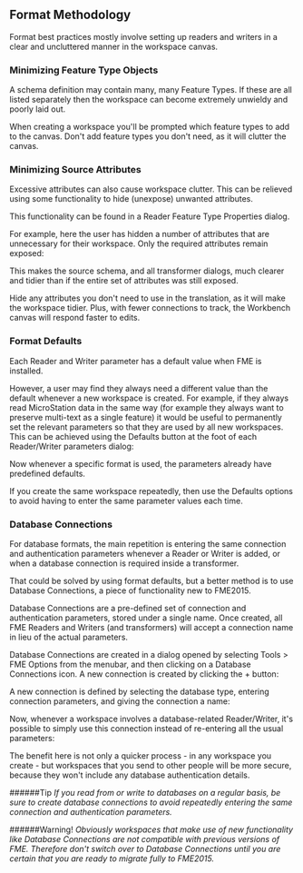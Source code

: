## Format Methodology ##

Format best practices mostly involve setting up readers and writers in a clear and uncluttered manner in the workspace canvas. 


### Minimizing Feature Type Objects ###

A schema definition may contain many, many Feature Types. If these are all listed separately then the workspace can become extremely unwieldy and poorly laid out.

When creating a workspace you'll be prompted which feature types to add to the canvas. Don't add feature types you don't need, as it will clutter the canvas.


### Minimizing Source Attributes ###

Excessive attributes can also cause workspace clutter. This can be relieved using some functionality to hide (unexpose) unwanted attributes.

This functionality can be found in a Reader Feature Type Properties dialog.

For example, here the user has hidden a number of attributes that are unnecessary for their workspace. Only the required attributes remain exposed:

This makes the source schema, and all transformer dialogs, much clearer and tidier than if the entire set of attributes was still exposed.

Hide any attributes you don't need to use in the translation, as it will make the workspace tidier. Plus, with fewer connections to track, the Workbench canvas will respond faster to edits.


### Format Defaults ###

Each Reader and Writer parameter has a default value when FME is installed.

However, a user may find they always need a different value than the default whenever a new workspace is created. For example, if they always read MicroStation data in the same way (for example they always want to preserve multi-text as a single feature) it would be useful to permanently set the relevant parameters so that they are used by all new workspaces. This can be achieved using the Defaults button at the foot of each Reader/Writer parameters dialog:

Now whenever a specific format is used, the parameters already have predefined defaults.

If you create the same workspace repeatedly, then use the Defaults options to avoid having to enter the same parameter values each time.


### Database Connections ###

For database formats, the main repetition is entering the same connection and authentication parameters whenever a Reader or Writer is added, or when a database connection is required inside a transformer.

That could be solved by using format defaults, but a better method is to use Database Connections, a piece of functionality new to FME2015.

Database Connections are a pre-defined set of connection and authentication parameters, stored under a single name. Once created, all FME Readers and Writers (and transformers) will accept a connection name in lieu of the actual parameters.

Database Connections are created in a dialog opened by selecting Tools > FME Options from the menubar, and then clicking on a Database Connections icon. A new connection is created by clicking the + button:

A new connection is defined by selecting the database type, entering connection parameters, and giving the connection a name:

Now, whenever a workspace involves a database-related Reader/Writer, it's possible to simply use this connection instead of re-entering all the usual parameters:

The benefit here is not only a quicker process - in any workspace you create - but workspaces that you send to other people will be more secure, because they won't include any database authentication details.


######Tip
*If you read from or write to databases on a regular basis, be sure to create database connections to avoid repeatedly entering the same connection and authentication parameters.*

######Warning!
*Obviously workspaces that make use of new functionality like Database Connections are not compatible with previous versions of FME. Therefore don't switch over to Database Connections until you are certain that you are ready to migrate fully to FME2015.*
